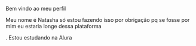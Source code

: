 Bem vindo ao meu perfil 

Meu nome é Natasha só estou fazendo isso por obrigação 
pq se fosse por mim eu estaria longe dessa plataforma

. Estou estudando na Alura 
